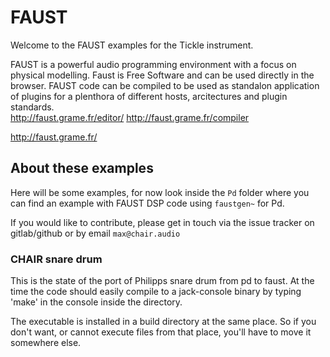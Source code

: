 # FAUST

Welcome to the FAUST examples for the Tickle instrument.

FAUST is a powerful audio programming environment with a focus on physical modelling. Faust is Free Software and can be used directly in the browser. FAUST code can be compiled to be used as standalon application of plugins for a plenthora of different hosts, arcitectures and plugin standards.  
http://faust.grame.fr/editor/ http://faust.grame.fr/compiler

http://faust.grame.fr/


## About these examples

Here will be some examples, for now look inside the `Pd` folder where you can find an example with FAUST DSP code using `faustgen~` for Pd.

If you would like to contribute, please get in touch via the issue tracker on gitlab/github or by email `max@chair.audio`

### CHAIR snare drum

This is the state of the port of Philipps snare drum from pd to faust. At the time the code should easily compile to a jack-console binary by typing 'make' in the console inside the directory.

The executable is installed in a build directory at the same place. So if you don't want, or cannot execute files from that place, you'll have to move it somewhere else.
